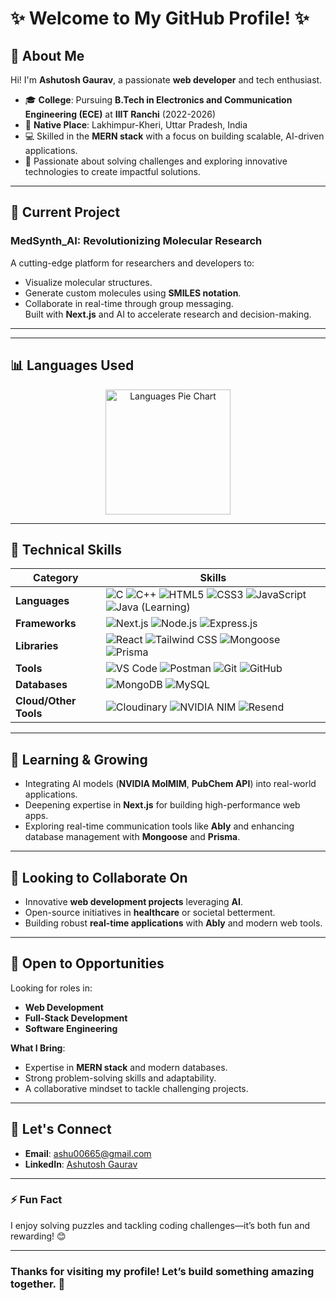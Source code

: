 # ✨ Welcome to My GitHub Profile! ✨  

## 👋 About Me  
Hi! I'm **Ashutosh Gaurav**, a passionate **web developer** and tech enthusiast.  

- 🎓 **College**: Pursuing **B.Tech in Electronics and Communication Engineering (ECE)** at **IIIT Ranchi** (2022-2026)  
- 🌟 **Native Place**: Lakhimpur-Kheri, Uttar Pradesh, India  
- 💻 Skilled in the **MERN stack** with a focus on building scalable, AI-driven applications.  
- 🚀 Passionate about solving challenges and exploring innovative technologies to create impactful solutions.  

---

## 🔭 Current Project  
### **MedSynth_AI: Revolutionizing Molecular Research**  
A cutting-edge platform for researchers and developers to:  
- Visualize molecular structures.  
- Generate custom molecules using **SMILES notation**.  
- Collaborate in real-time through group messaging.  
Built with **Next.js** and AI to accelerate research and decision-making.

---

---

## 📊 Languages Used
<div align="center">
  <img src="https://github-profile-summary-cards.vercel.app/api/cards/repos-per-language?username=ashu6783&theme=tokyonight&layout=pie" height="200" alt="Languages Pie Chart"/>
</div>

---

## 🚀 Technical Skills  

<div align="center">

| **Category**        | **Skills**                                                                                                                                                                                                                                                                                                                                                                                                                                                                                                 |
|----------------------|---------------------------------------------------------------------------------------------------------------------------------------------------------------------------------------------------------------------------------------------------------------------------------------------------------------------------------------------------------------------------------------------------------------------------------------------------------------------------------------------------------|
| **Languages**        | <img src="https://img.shields.io/badge/-C-00599C?style=flat-square&logo=c&logoColor=white" alt="C"> <img src="https://img.shields.io/badge/-C++-00599C?style=flat-square&logo=cplusplus&logoColor=white" alt="C++"> <img src="https://img.shields.io/badge/-HTML5-E34F26?style=flat-square&logo=html5&logoColor=white" alt="HTML5"> <img src="https://img.shields.io/badge/-CSS3-1572B6?style=flat-square&logo=css3&logoColor=white" alt="CSS3"> <img src="https://img.shields.io/badge/-JavaScript-F7DF1E?style=flat-square&logo=javascript&logoColor=black" alt="JavaScript"> <img src="https://img.shields.io/badge/-Java-ED8B00?style=flat-square&logo=java&logoColor=white" alt="Java (Learning)"> |
| **Frameworks**       | <img src="https://img.shields.io/badge/-Next.js-000000?style=flat-square&logo=next.js&logoColor=white" alt="Next.js"> <img src="https://img.shields.io/badge/-Node.js-339933?style=flat-square&logo=node.js&logoColor=white" alt="Node.js"> <img src="https://img.shields.io/badge/-Express.js-000000?style=flat-square&logo=express&logoColor=white" alt="Express.js">                                                                                                                     |
| **Libraries**        | <img src="https://img.shields.io/badge/-React-61DAFB?style=flat-square&logo=react&logoColor=black" alt="React"> <img src="https://img.shields.io/badge/-Tailwind%20CSS-06B6D4?style=flat-square&logo=tailwindcss&logoColor=white" alt="Tailwind CSS"> <img src="https://img.shields.io/badge/-Mongoose-880000?style=flat-square&logo=mongodb&logoColor=white" alt="Mongoose"> <img src="https://img.shields.io/badge/-Prisma-2D3748?style=flat-square&logo=prisma&logoColor=white" alt="Prisma">   |
| **Tools**            | <img src="https://img.shields.io/badge/-VS%20Code-007ACC?style=flat-square&logo=visualstudiocode&logoColor=white" alt="VS Code"> <img src="https://img.shields.io/badge/-Postman-FF6C37?style=flat-square&logo=postman&logoColor=white" alt="Postman"> <img src="https://img.shields.io/badge/-Git-F05032?style=flat-square&logo=git&logoColor=white" alt="Git"> <img src="https://img.shields.io/badge/-GitHub-181717?style=flat-square&logo=github&logoColor=white" alt="GitHub">                                                                                                             |
| **Databases**        | <img src="https://img.shields.io/badge/-MongoDB-47A248?style=flat-square&logo=mongodb&logoColor=white" alt="MongoDB"> <img src="https://img.shields.io/badge/-MySQL-4479A1?style=flat-square&logo=mysql&logoColor=white" alt="MySQL">                                                                                                                                                                                                                                                                       |
| **Cloud/Other Tools**| <img src="https://img.shields.io/badge/-Cloudinary-3448C5?style=flat-square&logo=cloudinary&logoColor=white" alt="Cloudinary"> <img src="https://img.shields.io/badge/-NVIDIA%20NIM-76B900?style=flat-square&logo=nvidia&logoColor=white" alt="NVIDIA NIM"> <img src="https://img.shields.io/badge/-Resend-007FFF?style=flat-square&logo=mail.ru&logoColor=white" alt="Resend">      |

</div>

---

## 🌱 Learning & Growing  
- Integrating AI models (**NVIDIA MolMIM**, **PubChem API**) into real-world applications.  
- Deepening expertise in **Next.js** for building high-performance web apps.  
- Exploring real-time communication tools like **Ably** and enhancing database management with **Mongoose** and **Prisma**.  

---

## 💯 Looking to Collaborate On  
- Innovative **web development projects** leveraging **AI**.  
- Open-source initiatives in **healthcare** or societal betterment.  
- Building robust **real-time applications** with **Ably** and modern web tools.  

---

## 💼 Open to Opportunities  
Looking for roles in:  
- **Web Development**  
- **Full-Stack Development**  
- **Software Engineering**  

**What I Bring**:  
- Expertise in **MERN stack** and modern databases.  
- Strong problem-solving skills and adaptability.  
- A collaborative mindset to tackle challenging projects.  

---

## 📧 Let's Connect  
- **Email**: ashu00665@gmail.com  
- **LinkedIn**: [Ashutosh Gaurav](https://www.linkedin.com/in/ashutosh-gaurav-2abba7215/)  

---

### ⚡ Fun Fact  
I enjoy solving puzzles and tackling coding challenges—it’s both fun and rewarding! 😊  

---

### **Thanks for visiting my profile! Let’s build something amazing together. 🚀**

